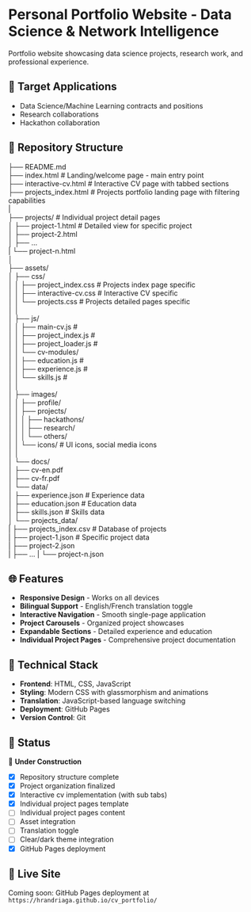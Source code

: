 # Personal Portfolio Website - Data Science & Network Intelligence

Portfolio website showcasing data science projects, research work, and professional experience.

## 🎯 Target Applications
- Data Science/Machine Learning contracts and positions
- Research collaborations
- Hackathon collaboration

## 📁 Repository Structure
├── README.md  
├── index.html                          # Landing/welcome page - main entry point  
├── interactive-cv.html                 # Interactive CV page with tabbed sections  
├── projects_index.html                 # Projects portfolio landing page with filtering capabilities  
|  
├── projects/                           # Individual project detail pages  
│   ├── project-1.html                  # Detailed view for specific project  
│   ├── project-2.html  
│   ├── ...  
|   └── project-n.html  
│  
├── assets/  
│   ├── css/  
│   │   ├── project_index.css           # Projects index page specific  
│   │   ├── interactive-cv.css          # Interactive CV specific  
│   │   └── projects.css                # Projects detailed pages specific  
│   │  
│   ├── js/  
│   │   ├── main-cv.js                 #   
│   │   ├── project_index.js           #  
│   │   ├── project_loader.js          #  
│   │   └── cv-modules/  
│   │       ├── education.js           #  
│   │       ├── experience.js          #  
│   │       └── skills.js              #  
│   │  
│   ├── images/  
│   │   ├── profile/  
│   │   ├── projects/  
│   │   │   ├── hackathons/  
│   │   │   ├── research/  
│   │   │   └── others/  
│   │   └── icons/                      # UI icons, social media icons    
│   │  
│   └── docs/  
│       ├── cv-en.pdf  
│       ├── cv-fr.pdf  
│       └── data/  
│           ├── experience.json         # Experience data  
│           ├── education.json          # Education data  
│           ├── skills.json             # Skills data  
│           └── projects_data/  
|               ├── projects_index.csv  # Database of projects  
|               ├── project-1.json      # Specific project data  
|               ├── project-2.json      
|               ├── ...
|               └──  project-n.json 


## 🌐 Features
- **Responsive Design** - Works on all devices
- **Bilingual Support** - English/French translation toggle
- **Interactive Navigation** - Smooth single-page application
- **Project Carousels** - Organized project showcases
- **Expandable Sections** - Detailed experience and education
- **Individual Project Pages** - Comprehensive project documentation

## 🚀 Technical Stack
- **Frontend**: HTML, CSS, JavaScript
- **Styling**: Modern CSS with glassmorphism and animations
- **Translation**: JavaScript-based language switching
- **Deployment**: GitHub Pages
- **Version Control**: Git

## 📱 Status
🚧 **Under Construction**
- [x] Repository structure complete
- [x] Project organization finalized
- [x] Interactive cv implementation (with sub tabs)
- [x] Individual project pages template
- [ ] Individual project pages content
- [ ] Asset integration
- [ ] Translation toggle
- [ ] Clear/dark theme integration
- [x] GitHub Pages deployment

## 🔗 Live Site
Coming soon: GitHub Pages deployment at `https://hrandriaga.github.io/cv_portfolio/`
